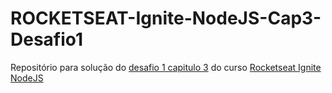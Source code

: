 # ROCKETSEAT-Ignite-NodeJS-Cap3-Desafio1
Repositório para solução do [desafio 1 capitulo 3](https://www.notion.so/Desafio-01-Database-Queries-8d97dae581d5446e97555c43d301ee45) do curso [Rocketseat Ignite NodeJS](https://app.rocketseat.com.br/ignite/node-js)

